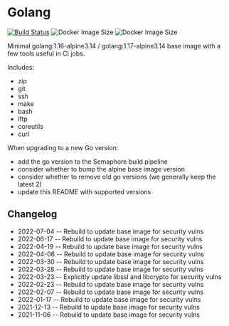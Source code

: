 # Golang

[![Build Status](https://countingup.semaphoreci.com/badges/docker-go/branches/master.svg?style=shields)](https://countingup.semaphoreci.com/projects/docker-go) ![Docker Image Size](https://img.shields.io/docker/image-size/countingup/golang/1.16?label=1.16+size) ![Docker Image Size](https://img.shields.io/docker/image-size/countingup/golang/1.17?label=1.17+size)

Minimal golang:1.16-alpine3.14 / golang:1.17-alpine3.14 base image with a few tools useful in CI jobs.

Includes:

- zip
- git
- ssh
- make
- bash
- lftp
- coreutils
- curl

When upgrading to a new Go version:
 - add the go version to the Semaphore build pipeline
 - consider whether to bump the alpine base image version
 - consider whether to remove old go versions (we generally keep the latest 2)
 - update this README with supported versions

## Changelog

 - 2022-07-04 -- Rebuild to update base image for security vulns
 - 2022-06-17 -- Rebuild to update base image for security vulns
 - 2022-04-19 -- Rebuild to update base image for security vulns
 - 2022-04-06 -- Rebuild to update base image for security vulns
 - 2022-03-30 -- Rebuild to update base image for security vulns
 - 2022-03-28 -- Rebuild to update base image for security vulns
 - 2022-03-23 -- Explicitly update libssl and libcrypto for security vulns
 - 2022-02-23 -- Rebuild to update base image for security vulns
 - 2022-02-07 -- Rebuild to update base image for security vulns
 - 2022-01-17 -- Rebuild to update base image for security vulns
 - 2021-12-13 -- Rebuild to update base image for security vulns
 - 2021-11-06 -- Rebuild to update base image for security vulns
